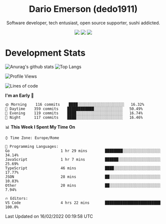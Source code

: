 <div align="center">
  
# Dario Emerson (dedo1911)
Software developer, tech entusiast, open source supporter, sushi addicted.

[![](https://img.shields.io/badge/-Linkedin-informational?style=for-the-badge&logo=linkedin&logoColor=white&color=2867B2)](http://linkedin.com/in/dedo1911)
[![](https://img.shields.io/badge/-Telegram-informational?style=for-the-badge&logo=telegram&logoColor=white&color=0088cc)](https://t.me/dedo1911)
[![](https://img.shields.io/badge/-Facebook-informational?style=for-the-badge&logo=facebook&logoColor=white&color=3b5998)](https://fb.com/dedo1911)

</div>

# Development Stats

![Anurag's github stats](https://github-readme-stats.vercel.app/api?username=dedo1911&count_private=true&show_icons=true&theme=chartreuse-dark)
![Top Langs](https://github-readme-stats.vercel.app/api/top-langs/?username=dedo1911&theme=chartreuse-dark&layout=compact)

<!--START_SECTION:waka-->
![Profile Views](http://img.shields.io/badge/Profile%20Views-3-blue)

![Lines of code](https://img.shields.io/badge/From%20Hello%20World%20I%27ve%20Written-51%20Thousand%20lines%20of%20code-blue)

**I'm an Early 🐤** 

```text
🌞 Morning    116 commits    ████░░░░░░░░░░░░░░░░░░░░░   16.32% 
🌆 Daytime    359 commits    ████████████░░░░░░░░░░░░░   50.49% 
🌃 Evening    119 commits    ████░░░░░░░░░░░░░░░░░░░░░   16.74% 
🌙 Night      117 commits    ████░░░░░░░░░░░░░░░░░░░░░   16.46%

```


📊 **This Week I Spent My Time On** 

```text
⌚︎ Time Zone: Europe/Rome

💬 Programming Languages: 
Go                       1 hr 29 mins        ████████░░░░░░░░░░░░░░░░░   34.14% 
JavaScript               1 hr 7 mins         ██████░░░░░░░░░░░░░░░░░░░   25.69% 
TypeScript               46 mins             ████░░░░░░░░░░░░░░░░░░░░░   17.77% 
JSON                     28 mins             ██░░░░░░░░░░░░░░░░░░░░░░░   10.83% 
Other                    20 mins             ██░░░░░░░░░░░░░░░░░░░░░░░   7.94%

🔥 Editors: 
VS Code                  4 hrs 22 mins       █████████████████████████   100.0%

```


 Last Updated on 16/02/2022 00:19:58 UTC
<!--END_SECTION:waka-->

<!--
**dedo1911/dedo1911** is a ✨ _special_ ✨ repository because its `README.md` (this file) appears on your GitHub profile.

Here are some ideas to get you started:

- 🔭 I’m currently working on ...
- 🌱 I’m currently learning ...
- 👯 I’m looking to collaborate on ...
- 🤔 I’m looking for help with ...
- 💬 Ask me about ...
- 📫 How to reach me: ...
- 😄 Pronouns: ...
- ⚡ Fun fact: ...
-->

